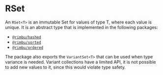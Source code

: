 # RSet

An `RSet<T>` is an immutable Set for values of type T, where each value is unique. It is an abstract type that is implemented in the following packages:

- [`@rimbu/hashed`](../hashed/README.md)
- [`@rimbu/sorted`](../sorted/README.md)
- [`@rimbu/ordered`](../ordered/README.md)

The package also exports the `VariantSet<T>` that can be used when type variance is needed. Variant collections have a limited API, it is not possible to add new values to it, since this would violate type safety.

<img id="inheritance" />

<script src="core/rset/rset.js"></script>
